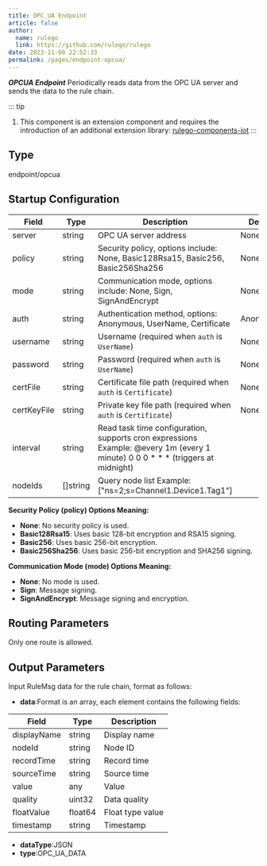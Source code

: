 ```yaml
---
title: OPC_UA Endpoint
article: false
author: 
  name: rulego
  link: https://github.com/rulego/rulego
date: 2023-11-08 22:52:33
permalink: /pages/endpoint-opcua/
---
```

***OPCUA Endpoint*** <Badge text="v0.28.0+"/> Periodically reads data from the OPC UA server and sends the data to the rule chain.

::: tip
1. This component is an extension component and requires the introduction of an additional extension library: [rulego-components-iot](https://github.com/rulego/rulego-components-iot)
   :::

## Type

endpoint/opcua

## Startup Configuration

| Field       | Type     | Description                                                                                                                    | Default   |
|-------------|----------|--------------------------------------------------------------------------------------------------------------------------------|-----------|
| server      | string   | OPC UA server address                                                                                                          | None      |
| policy      | string   | Security policy, options include: None, Basic128Rsa15, Basic256, Basic256Sha256                                                | None      |
| mode        | string   | Communication mode, options include: None, Sign, SignAndEncrypt                                                                | None      |
| auth        | string   | Authentication method, options: Anonymous, UserName, Certificate                                                               | Anonymous |
| username    | string   | Username (required when `auth` is `UserName`)                                                                                  | None      |
| password    | string   | Password (required when `auth` is `UserName`)                                                                                  | None      |
| certFile    | string   | Certificate file path (required when `auth` is `Certificate`)                                                                  | None      |
| certKeyFile | string   | Private key file path (required when `auth` is `Certificate`)                                                                  | None      |
| interval    | string   | Read task time configuration, supports cron expressions Example: @every 1m (every 1 minute) 0 0 0 * * * (triggers at midnight) |           |
| nodeIds     | []string | Query node list Example: ["ns=2;s=Channel1.Device1.Tag1"]                                                                      |           |

**Security Policy (policy) Options Meaning:**

- **None**: No security policy is used.
- **Basic128Rsa15**: Uses basic 128-bit encryption and RSA15 signing.
- **Basic256**: Uses basic 256-bit encryption.
- **Basic256Sha256**: Uses basic 256-bit encryption and SHA256 signing.

**Communication Mode (mode) Options Meaning:**

- **None**: No mode is used.
- **Sign**: Message signing.
- **SignAndEncrypt**: Message signing and encryption.

## Routing Parameters
Only one route is allowed.

## Output Parameters
Input RuleMsg data for the rule chain, format as follows:
- **data**:Format is an array, each element contains the following fields:

| Field       | Type    | Description      |
|-------------|---------|------------------|
| displayName | string  | Display name     |
| nodeId      | string  | Node ID          |
| recordTime  | string  | Record time      |
| sourceTime  | string  | Source time      |
| value       | any     | Value            |
| quality     | uint32  | Data quality     |
| floatValue  | float64 | Float type value |
| timestamp   | string  | Timestamp        |

- **dataType**:JSON
- **type**:OPC_UA_DATA

